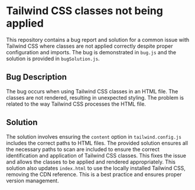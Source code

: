 # Tailwind CSS classes not being applied

This repository contains a bug report and solution for a common issue with Tailwind CSS where classes are not applied correctly despite proper configuration and imports. The bug is demonstrated in `bug.js` and the solution is provided in `bugSolution.js`.

## Bug Description

The bug occurs when using Tailwind CSS classes in an HTML file. The classes are not rendered, resulting in unexpected styling. The problem is related to the way Tailwind CSS processes the HTML file.

## Solution

The solution involves ensuring the `content` option in `tailwind.config.js` includes the correct paths to HTML files. The provided solution ensures all the necessary paths to scan are included to ensure the correct identification and application of Tailwind CSS classes. This fixes the issue and allows the classes to be applied and rendered appropriately.  This solution also updates `index.html` to use the locally installed Tailwind CSS, removing the CDN reference. This is a best practice and ensures proper version management.